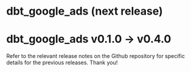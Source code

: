 # dbt_google_ads (next release)

# dbt_google_ads v0.1.0 -> v0.4.0
Refer to the relevant release notes on the Github repository for specific details for the previous releases. Thank you!